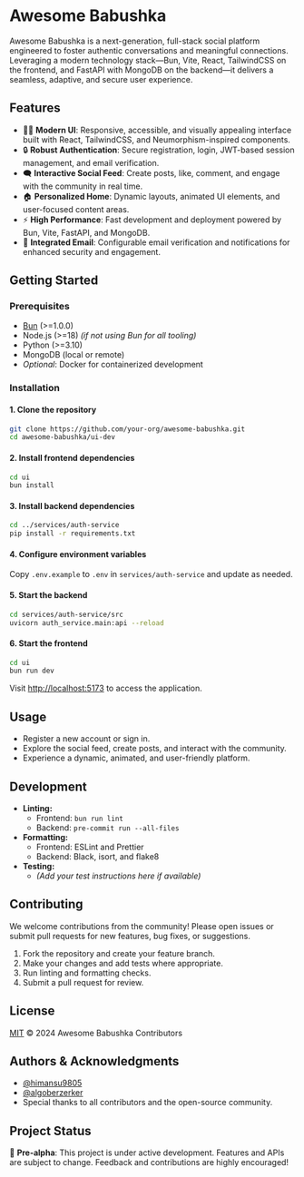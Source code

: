 # Awesome Babushka

Awesome Babushka is a next-generation, full-stack social platform engineered to foster authentic conversations and meaningful connections. Leveraging a modern technology stack—Bun, Vite, React, TailwindCSS on the frontend, and FastAPI with MongoDB on the backend—it delivers a seamless, adaptive, and secure user experience.

## Features

- 🧑‍💻 **Modern UI**: Responsive, accessible, and visually appealing interface built with React, TailwindCSS, and Neumorphism-inspired components.
- 🔒 **Robust Authentication**: Secure registration, login, JWT-based session management, and email verification.
- 🗨️ **Interactive Social Feed**: Create posts, like, comment, and engage with the community in real time.
- 🏠 **Personalized Home**: Dynamic layouts, animated UI elements, and user-focused content areas.
- ⚡ **High Performance**: Fast development and deployment powered by Bun, Vite, FastAPI, and MongoDB.
- 📧 **Integrated Email**: Configurable email verification and notifications for enhanced security and engagement.

## Getting Started

### Prerequisites

- [Bun](https://bun.sh/) (>=1.0.0)
- Node.js (>=18) *(if not using Bun for all tooling)*
- Python (>=3.10)
- MongoDB (local or remote)
- *Optional*: Docker for containerized development

### Installation

#### 1. Clone the repository

```bash
git clone https://github.com/your-org/awesome-babushka.git
cd awesome-babushka/ui-dev
```

#### 2. Install frontend dependencies

```bash
cd ui
bun install
```

#### 3. Install backend dependencies

```bash
cd ../services/auth-service
pip install -r requirements.txt
```

#### 4. Configure environment variables

Copy `.env.example` to `.env` in `services/auth-service` and update as needed.

#### 5. Start the backend

```bash
cd services/auth-service/src
uvicorn auth_service.main:api --reload
```

#### 6. Start the frontend

```bash
cd ui
bun run dev
```

Visit [http://localhost:5173](http://localhost:5173) to access the application.

## Usage

- Register a new account or sign in.
- Explore the social feed, create posts, and interact with the community.
- Experience a dynamic, animated, and user-friendly platform.

## Development

- **Linting:**  
  - Frontend: `bun run lint`
  - Backend: `pre-commit run --all-files`
- **Formatting:**  
  - Frontend: ESLint and Prettier
  - Backend: Black, isort, and flake8
- **Testing:**  
  - *(Add your test instructions here if available)*

## Contributing

We welcome contributions from the community! Please open issues or submit pull requests for new features, bug fixes, or suggestions.

1. Fork the repository and create your feature branch.
2. Make your changes and add tests where appropriate.
3. Run linting and formatting checks.
4. Submit a pull request for review.

## License

[MIT](LICENSE) © 2024 Awesome Babushka Contributors

## Authors & Acknowledgments

- [@himansu9805](https://github.com/himansu9805)
- [@algoberzerker](https://github.com/algoberzerker)
- Special thanks to all contributors and the open-source community.

## Project Status

🚧 **Pre-alpha**: This project is under active development. Features and APIs are subject to change. Feedback and contributions are highly encouraged!
